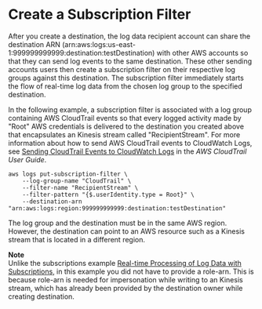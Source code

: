 # Create a Subscription Filter<a name="CreateSubscriptionFilter"></a>

After you create a destination, the log data recipient account can share the destination ARN \(arn:aws:logs:us\-east\-1:999999999999:destination:testDestination\) with other AWS accounts so that they can send log events to the same destination\. These other sending accounts users then create a subscription filter on their respective log groups against this destination\. The subscription filter immediately starts the flow of real\-time log data from the chosen log group to the specified destination\.

In the following example, a subscription filter is associated with a log group containing AWS CloudTrail events so that every logged activity made by "Root" AWS credentials is delivered to the destination you created above that encapsulates an Kinesis stream called "RecipientStream"\. For more information about how to send AWS CloudTrail events to CloudWatch Logs, see [Sending CloudTrail Events to CloudWatch Logs](https://docs.aws.amazon.com/awscloudtrail/latest/userguide/send-cloudtrail-events-to-cloudwatch-logs.html) in the *AWS CloudTrail User Guide*\.

```
aws logs put-subscription-filter \
    --log-group-name "CloudTrail" \
    --filter-name "RecipientStream" \
    --filter-pattern "{$.userIdentity.type = Root}" \
    --destination-arn "arn:aws:logs:region:999999999999:destination:testDestination"
```

The log group and the destination must be in the same AWS region\. However, the destination can point to an AWS resource such as a Kinesis stream that is located in a different region\.

**Note**  
Unlike the subscriptions example [Real\-time Processing of Log Data with Subscriptions](Subscriptions.md), in this example you did not have to provide a role\-arn\. This is because role\-arn is needed for impersonation while writing to an Kinesis stream, which has already been provided by the destination owner while creating destination\.